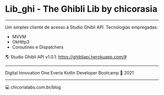 # Lib_ghi - The Ghibli Lib by chicorasia
****

Um simples cliente de acesso à Studio Ghibli API. Tecnologias empregadas:

- MVVM
- OkHttp3
- Coroutines e Dispatchers

🌎 Studio Ghibli API v1.0.1: https://ghibliapi.herokuapp.com/#


****
Digital Innovation One
Everis Kotlin Developer Bootcamp :green_heart:
2021

****

:computer: chicorialabs.com.br/blog
